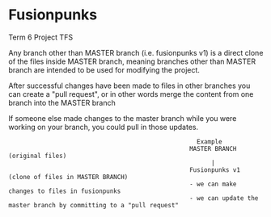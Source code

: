 # Fusionpunks
Term 6 Project TFS

Any branch other than MASTER branch (i.e. fusionpunks v1) is a direct clone of the files inside MASTER branch,
meaning branches other than MASTER branch are intended to be used for modifying the project.

After successful changes have been made to files in other branches you can create a "pull request", or in other words
merge the content from one branch into the MASTER branch

If someone else made changes to the master branch while you were working on your branch, you could pull in those updates.

                                                        Example                                                           
                                                      MASTER BRANCH (original files)
                                                            |
                                                      Fusionpunks v1 (clone of files in MASTER BRANCH)
                                                      - we can make changes to files in fusionpunks
                                                      - we can update the master branch by committing to a "pull request"
